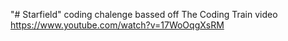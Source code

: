 "# Starfield" 
coding chalenge bassed off The Coding Train video 
https://www.youtube.com/watch?v=17WoOqgXsRM

